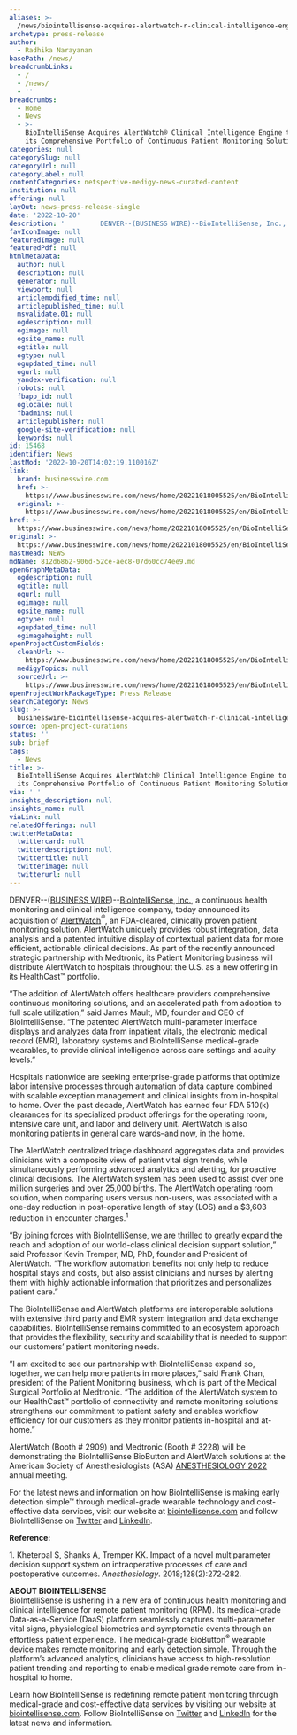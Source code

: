 ```yaml
---
aliases: >-
  /news/biointellisense-acquires-alertwatch-r-clinical-intelligence-engine-to-expand-its-comprehensive-portfolio-of-continuous-patient-monitoring-solutions
archetype: press-release
author:
  - Radhika Narayanan
basePath: /news/
breadcrumbLinks:
  - /
  - /news/
  - ''
breadcrumbs:
  - Home
  - News
  - >-
    BioIntelliSense Acquires AlertWatch® Clinical Intelligence Engine to Expand
    its Comprehensive Portfolio of Continuous Patient Monitoring Solutions
categories: null
categorySlug: null
categoryUrl: null
categoryLabel: null
contentCategories: netspective-medigy-news-curated-content
institution: null
offering: null
layOut: news-press-release-single
date: '2022-10-20'
description: '         DENVER--(BUSINESS WIRE)--BioIntelliSense, Inc., a continuous health monitoring and clinical intelligence company, today announced its acquisition of AlertWatch®, an FDA-cleared, clinically pr'
favIconImage: null
featuredImage: null
featuredPdf: null
htmlMetaData:
  author: null
  description: null
  generator: null
  viewport: null
  articlemodified_time: null
  articlepublished_time: null
  msvalidate.01: null
  ogdescription: null
  ogimage: null
  ogsite_name: null
  ogtitle: null
  ogtype: null
  ogupdated_time: null
  ogurl: null
  yandex-verification: null
  robots: null
  fbapp_id: null
  oglocale: null
  fbadmins: null
  articlepublisher: null
  google-site-verification: null
  keywords: null
id: 15468
identifier: News
lastMod: '2022-10-20T14:02:19.110016Z'
link:
  brand: businesswire.com
  href: >-
    https://www.businesswire.com/news/home/20221018005525/en/BioIntelliSense-Acquires-AlertWatch%C2%AE-Clinical-Intelligence-Engine-to-Expand-its-Comprehensive-Portfolio-of-Continuous-Patient-Monitoring-Solutions
  original: >-
    https://www.businesswire.com/news/home/20221018005525/en/BioIntelliSense-Acquires-AlertWatch%C2%AE-Clinical-Intelligence-Engine-to-Expand-its-Comprehensive-Portfolio-of-Continuous-Patient-Monitoring-Solutions
href: >-
  https://www.businesswire.com/news/home/20221018005525/en/BioIntelliSense-Acquires-AlertWatch%C2%AE-Clinical-Intelligence-Engine-to-Expand-its-Comprehensive-Portfolio-of-Continuous-Patient-Monitoring-Solutions
original: >-
  https://www.businesswire.com/news/home/20221018005525/en/BioIntelliSense-Acquires-AlertWatch%C2%AE-Clinical-Intelligence-Engine-to-Expand-its-Comprehensive-Portfolio-of-Continuous-Patient-Monitoring-Solutions
mastHead: NEWS
mdName: 812d6862-906d-52ce-aec8-07d60cc74ee9.md
openGraphMetaData:
  ogdescription: null
  ogtitle: null
  ogurl: null
  ogimage: null
  ogsite_name: null
  ogtype: null
  ogupdated_time: null
  ogimageheight: null
openProjectCustomFields:
  cleanUrl: >-
    https://www.businesswire.com/news/home/20221018005525/en/BioIntelliSense-Acquires-AlertWatch%C2%AE-Clinical-Intelligence-Engine-to-Expand-its-Comprehensive-Portfolio-of-Continuous-Patient-Monitoring-Solutions
  medigyTopics: null
  sourceUrl: >-
    https://www.businesswire.com/news/home/20221018005525/en/BioIntelliSense-Acquires-AlertWatch%C2%AE-Clinical-Intelligence-Engine-to-Expand-its-Comprehensive-Portfolio-of-Continuous-Patient-Monitoring-Solutions
openProjectWorkPackageType: Press Release
searchCategory: News
slug: >-
  businesswire-biointellisense-acquires-alertwatch-r-clinical-intelligence-engine-to-expand-its-comprehensive-portfolio-of-continuous-patient-monitoring-solutions
source: open-project-curations
status: ''
sub: brief
tags:
  - News
title: >-
  BioIntelliSense Acquires AlertWatch® Clinical Intelligence Engine to Expand
  its Comprehensive Portfolio of Continuous Patient Monitoring Solutions
via: ' '
insights_description: null
insights_name: null
viaLink: null
relatedOfferings: null
twitterMetaData:
  twittercard: null
  twitterdescription: null
  twittertitle: null
  twitterimage: null
  twitterurl: null
---
```

<div id="readability-page-1" class="page"><div itemprop="articleBody">         <p>DENVER--(<span itemprop="provider publisher copyrightHolder" itemscope="itemscope" itemtype="https://schema.org/Organization" itemid="https://www.businesswire.com"><span itemprop="name"><a referrerpolicy="unsafe-url" rel="nofollow" itemprop="url" href="https://www.businesswire.com/">BUSINESS WIRE</a></span></span>)--<a referrerpolicy="unsafe-url" target="_blank" href="https://cts.businesswire.com/ct/CT?id=smartlink&amp;url=https%3A%2F%2Fwww.biointellisense.com%2F&amp;esheet=52946874&amp;newsitemid=20221018005525&amp;lan=en-US&amp;anchor=BioIntelliSense%2C+Inc.&amp;index=1&amp;md5=d25e194e23cb2259942fc29fe91f2385" rel="nofollow" shape="rect">BioIntelliSense, Inc.</a>, a continuous health monitoring and clinical intelligence company, today announced its acquisition of <a referrerpolicy="unsafe-url" target="_blank" href="https://cts.businesswire.com/ct/CT?id=smartlink&amp;url=https%3A%2F%2Fwww.alertwatch.com%2F&amp;esheet=52946874&amp;newsitemid=20221018005525&amp;lan=en-US&amp;anchor=AlertWatch&amp;index=2&amp;md5=42de4de8739727588c90e051f44e1d51" rel="nofollow" shape="rect">AlertWatch</a><i><sup>®</sup></i>, an FDA-cleared, clinically proven patient monitoring solution. AlertWatch uniquely provides robust integration, data analysis and a patented intuitive display of contextual patient data for more efficient, actionable clinical decisions. As part of the recently announced strategic partnership with Medtronic, its Patient Monitoring business will distribute AlertWatch to hospitals throughout the U.S. as a new offering in its HealthCast™ portfolio. </p> <blockquote></blockquote> <p> “The addition of AlertWatch offers healthcare providers comprehensive continuous monitoring solutions, and an accelerated path from adoption to full scale utilization,” said James Mault, MD, founder and CEO of BioIntelliSense. “The patented AlertWatch multi-parameter interface displays and analyzes data from inpatient vitals, the electronic medical record (EMR), laboratory systems and BioIntelliSense medical-grade wearables, to provide clinical intelligence across care settings and acuity levels.” </p><p> Hospitals nationwide are seeking enterprise-grade platforms that optimize labor intensive processes through automation of data capture combined with scalable exception management and clinical insights from in-hospital to home. Over the past decade, AlertWatch has earned four FDA 510(k) clearances for its specialized product offerings for the operating room, intensive care unit, and labor and delivery unit. AlertWatch is also monitoring patients in general care wards–and now, in the home. </p><p> The AlertWatch centralized triage dashboard aggregates data and provides clinicians with a composite view of patient vital sign trends, while simultaneously performing advanced analytics and alerting, for proactive clinical decisions. The AlertWatch system has been used to assist over one million surgeries and over 25,000 births. The AlertWatch operating room solution, when comparing users versus non-users, was associated with a one-day reduction in post-operative length of stay (LOS) and a $3,603 reduction in encounter charges.<sup>1</sup> </p><p> “By joining forces with BioIntelliSense, we are thrilled to greatly expand the reach and adoption of our world-class clinical decision support solution,” said Professor Kevin Tremper, MD, PhD, founder and President of AlertWatch. “The workflow automation benefits not only help to reduce hospital stays and costs, but also assist clinicians and nurses by alerting them with highly actionable information that prioritizes and personalizes patient care.” </p><p> The BioIntelliSense and AlertWatch platforms are interoperable solutions with extensive third party and EMR system integration and data exchange capabilities. BioIntelliSense remains committed to an ecosystem approach that provides the flexibility, security and scalability that is needed to support our customers’ patient monitoring needs. </p><p> ”I am excited to see our partnership with BioIntelliSense expand so, together, we can help more patients in more places,” said Frank Chan, president of the Patient Monitoring business, which is part of the Medical Surgical Portfolio at Medtronic. “The addition of the AlertWatch system to our HealthCast™ portfolio of connectivity and remote monitoring solutions strengthens our commitment to patient safety and enables workflow efficiency for our customers as they monitor patients in-hospital and at-home.” </p><p> AlertWatch (Booth # 2909) and Medtronic (Booth # 3228) will be demonstrating the BioIntelliSense BioButton and AlertWatch solutions at the American Society of Anesthesiologists (ASA) <a referrerpolicy="unsafe-url" target="_blank" href="https://cts.businesswire.com/ct/CT?id=smartlink&amp;url=https%3A%2F%2Fwww.asahq.org%2Fannualmeeting&amp;esheet=52946874&amp;newsitemid=20221018005525&amp;lan=en-US&amp;anchor=ANESTHESIOLOGY+2022&amp;index=3&amp;md5=0cdd4db6e94fe2d751f6b29bfca1f474" rel="nofollow" shape="rect">ANESTHESIOLOGY 2022</a> annual meeting. </p><p> For the latest news and information on how BioIntelliSense is making early detection simple™ through medical-grade wearable technology and cost-effective data services, visit our website at <a referrerpolicy="unsafe-url" target="_blank" href="https://cts.businesswire.com/ct/CT?id=smartlink&amp;url=https%3A%2F%2Fwww.biointellisense.com%2F&amp;esheet=52946874&amp;newsitemid=20221018005525&amp;lan=en-US&amp;anchor=biointellisense.com&amp;index=4&amp;md5=ffdc14ad197040c3c13feca23eff22e7" rel="nofollow" shape="rect">biointellisense.com</a> and follow BioIntelliSense on <a referrerpolicy="unsafe-url" target="_blank" href="https://cts.businesswire.com/ct/CT?id=smartlink&amp;url=https%3A%2F%2Ftwitter.com%2Fbiointellisense&amp;esheet=52946874&amp;newsitemid=20221018005525&amp;lan=en-US&amp;anchor=Twitter&amp;index=5&amp;md5=f173932d52f731569a3020f145884002" rel="nofollow" shape="rect">Twitter</a> and <a referrerpolicy="unsafe-url" target="_blank" href="https://cts.businesswire.com/ct/CT?id=smartlink&amp;url=https%3A%2F%2Fwww.linkedin.com%2Fcompany%2Fbiointellisense%2F&amp;esheet=52946874&amp;newsitemid=20221018005525&amp;lan=en-US&amp;anchor=LinkedIn&amp;index=6&amp;md5=957c01a017df275bda6e5020e3117b15" rel="nofollow" shape="rect">LinkedIn</a>. </p><p> <b>Reference:</b> </p><p> 1. Kheterpal S, Shanks A, Tremper KK. Impact of a novel multiparameter decision support system on intraoperative processes of care and postoperative outcomes. <i>Anesthesiology</i>. 2018;128(2):272-282. </p><p> <b>ABOUT BIOINTELLISENSE <br></b>BioIntelliSense is ushering in a new era of continuous health monitoring and clinical intelligence for remote patient monitoring (RPM). Its medical-grade Data-as-a-Service (DaaS) platform seamlessly captures multi-parameter vital signs, physiological biometrics and symptomatic events through an effortless patient experience. The medical-grade BioButton<sup>®</sup> wearable device makes remote monitoring and early detection simple. Through the platform’s advanced analytics, clinicians have access to high-resolution patient trending and reporting to enable medical grade remote care from in-hospital to home. </p><p> Learn how BioIntelliSense is redefining remote patient monitoring through medical-grade and cost-effective data services by visiting our website at <a referrerpolicy="unsafe-url" target="_blank" href="https://cts.businesswire.com/ct/CT?id=smartlink&amp;url=https%3A%2F%2Fwww.biointellisense.com%2F&amp;esheet=52946874&amp;newsitemid=20221018005525&amp;lan=en-US&amp;anchor=biointellisense.com&amp;index=7&amp;md5=ff988ae2005b46c141bac073bc407468" rel="nofollow" shape="rect">biointellisense.com</a>. Follow BioIntelliSense on <a referrerpolicy="unsafe-url" target="_blank" href="https://cts.businesswire.com/ct/CT?id=smartlink&amp;url=https%3A%2F%2Ftwitter.com%2Fbiointellisense&amp;esheet=52946874&amp;newsitemid=20221018005525&amp;lan=en-US&amp;anchor=Twitter&amp;index=8&amp;md5=d3ffd1ea7905632e082331ef531d925e" rel="nofollow" shape="rect">Twitter</a> and <a referrerpolicy="unsafe-url" target="_blank" href="https://cts.businesswire.com/ct/CT?id=smartlink&amp;url=https%3A%2F%2Fwww.linkedin.com%2Fcompany%2Fbiointellisense%2F&amp;esheet=52946874&amp;newsitemid=20221018005525&amp;lan=en-US&amp;anchor=LinkedIn&amp;index=9&amp;md5=708258467b01aa0fe64b71800f34529b" rel="nofollow" shape="rect">LinkedIn</a> for the latest news and information. </p>                </div></div>